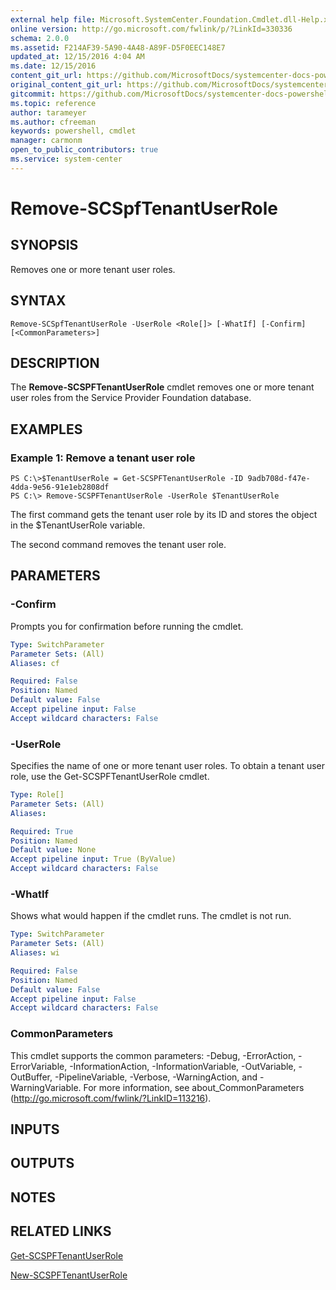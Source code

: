 ```yaml
---
external help file: Microsoft.SystemCenter.Foundation.Cmdlet.dll-Help.xml
online version: http://go.microsoft.com/fwlink/p/?LinkId=330336
schema: 2.0.0
ms.assetid: F214AF39-5A90-4A48-A89F-D5F0EEC148E7
updated_at: 12/15/2016 4:04 AM
ms.date: 12/15/2016
content_git_url: https://github.com/MicrosoftDocs/systemcenter-docs-powershell/blob/master/systemcenter-cmdlets/SystemCenter2016/ServiceProviderFoundation/vlatest/Remove-SCSPFTenantUserRole.md
original_content_git_url: https://github.com/MicrosoftDocs/systemcenter-docs-powershell/blob/master/systemcenter-cmdlets/SystemCenter2016/ServiceProviderFoundation/vlatest/Remove-SCSPFTenantUserRole.md
gitcommit: https://github.com/MicrosoftDocs/systemcenter-docs-powershell/blob/7df4508c7b907a214e6a8eca76037b06065ef078/systemcenter-cmdlets/SystemCenter2016/ServiceProviderFoundation/vlatest/Remove-SCSPFTenantUserRole.md
ms.topic: reference
author: tarameyer
ms.author: cfreeman
keywords: powershell, cmdlet
manager: carmonm
open_to_public_contributors: true
ms.service: system-center
---
```


# Remove-SCSpfTenantUserRole

## SYNOPSIS
Removes one or more tenant user roles.

## SYNTAX

```
Remove-SCSpfTenantUserRole -UserRole <Role[]> [-WhatIf] [-Confirm] [<CommonParameters>]
```

## DESCRIPTION
The **Remove-SCSPFTenantUserRole** cmdlet removes one or more tenant user roles from the Service Provider Foundation database.

## EXAMPLES

### Example 1: Remove a tenant user role
```
PS C:\>$TenantUserRole = Get-SCSPFTenantUserRole -ID 9adb708d-f47e-4dda-9e56-91e1eb2808df
PS C:\> Remove-SCSPFTenantUserRole -UserRole $TenantUserRole
```

The first command gets the tenant user role by its ID and stores the object in the $TenantUserRole variable.

The second command removes the tenant user role.

## PARAMETERS

### -Confirm
Prompts you for confirmation before running the cmdlet.

```yaml
Type: SwitchParameter
Parameter Sets: (All)
Aliases: cf

Required: False
Position: Named
Default value: False
Accept pipeline input: False
Accept wildcard characters: False
```

### -UserRole
Specifies the name of one or more tenant user roles.
To obtain a tenant user role, use the Get-SCSPFTenantUserRole cmdlet.

```yaml
Type: Role[]
Parameter Sets: (All)
Aliases: 

Required: True
Position: Named
Default value: None
Accept pipeline input: True (ByValue)
Accept wildcard characters: False
```

### -WhatIf
Shows what would happen if the cmdlet runs.
The cmdlet is not run.

```yaml
Type: SwitchParameter
Parameter Sets: (All)
Aliases: wi

Required: False
Position: Named
Default value: False
Accept pipeline input: False
Accept wildcard characters: False
```

### CommonParameters
This cmdlet supports the common parameters: -Debug, -ErrorAction, -ErrorVariable, -InformationAction, -InformationVariable, -OutVariable, -OutBuffer, -PipelineVariable, -Verbose, -WarningAction, and -WarningVariable. For more information, see about_CommonParameters (http://go.microsoft.com/fwlink/?LinkID=113216).

## INPUTS

## OUTPUTS

## NOTES

## RELATED LINKS

[Get-SCSPFTenantUserRole](xref:SystemCenter2016/ServiceProviderFoundation/vlatest/Get-SCSPFTenantUserRole.md)

[New-SCSPFTenantUserRole](xref:SystemCenter2016/ServiceProviderFoundation/vlatest/New-SCSPFTenantUserRole.md)

